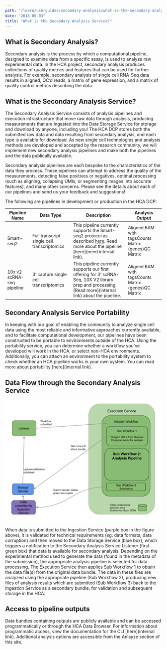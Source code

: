 ```yaml
---
path: "/learn/userguides/secondary-analysis/what-is-the-secondary-analysis-service"
date: "2018-05-03"
title: "What is the Secondary Analysis Service?"
---
```


## What is Secondary Analysis?

Secondary analysis is the process by which a computational pipeline, designed to examine data from a specific assay, is used to analyze raw experimental data. In the HCA project, secondary analysis produces collections of quality metrics and features that can be used for further analysis. For example, secondary analysis of single cell RNA-Seq data results in aligned, QC’d reads, a matrix of gene expression, and a matrix of quality control metrics describing the data.   

## What is the Secondary Analysis Service?
The Secondary Analysis Service consists of analysis pipelines and execution infrastructure that move raw data through analysis, producing measurements that are ingested into the Data Storage Service for storage and download by anyone, including you! The HCA DCP stores both the submitted raw data and data resulting from secondary analysis, and each type is available for download. As new single cell technologies and analysis methods are developed and accepted by the research community, we will implement new secondary analysis pipelines and make both the pipelines and the data publically available.  

Secondary analysis pipelines are each bespoke to the characteristics of the data they process. These pipelines can attempt to address the quality of the measurements, detecting false positives or negatives, optimal processing (such as aligning, collapsing UMIs, or segmenting images into accurate features), and many other concerns. Please see the details about each of our pipelines and send us your feedback and suggestions!



The following are pipelines in development or production in the HCA DCP:

| Pipeline Name | Data Type                                   | Description                                                                                                                            | Analysis Output                                     |
|------------------|---------------------------------------------|----------------------------------------------------------------------------------------------------------------------------------------|-----------------------------------------------------|
| Smart-seq2    | Full transcript single cell transcriptomics | This pipeline currently supports the Smart-seq2 protocol as described [here](https://www.nature.com/articles/nprot.2014.006). Read more about the pipeline [here](need internal link).                              | Aligned BAM with tagsCounts Matrix (genes)QC Matrix |
| 10x v2 scRNA-seq pipeline | 3’ capture single cell transcriptomics      | This pipeline currently supports our first offering for 3’ scRNA-Seq, 10X V2 library prep and processing. [Read more](internal link) about the pipeline. | Aligned BAM with tagsCounts Matrix (genes)QC Matrix |


## Secondary Analysis Service Portability
In keeping with our goal of enabling the community to analyze single cell data using the most reliable and informative approaches currently available, and to facilitate computational development, our pipelines have been constructed to be portable to environments outside of the HCA. Using the portability service, you can determine whether a workflow you’ve developed will work in the HCA, or select non-HCA environments. Additionally, you can attach an environment to the portability system to check whether an HCA pipeline works in your own system. You can read more about portability [here](internal link). 


## Data Flow through the Secondary Analysis Service

![Secondary Analysis Service Workflow](_images/secondary_anal_fig2.png)

When data is submitted to the Ingestion Service (purple box in the figure above), it is validated for technical requirements (eg. data formats, data corruption) and then moved to the Data Storage Service (blue box), which triggers a notification to the Secondary Analysis Service Listener (first green box) that data is available for secondary analysis. Depending on the experimental method used to generate the data (found in the metadata of the submission), the appropriate analysis pipeline is selected for data processing. The Execution Service then applies Sub Workflow 1 to obtain the data file(s) from the original data bundle. The data in these files are analyzed using the appropriate pipeline (Sub Workflow 2), producing new files of analysis results which are submitted (Sub Workflow 3) back to the Ingestion Service as a secondary bundle, for validation and subsequent storage in the HCA.

## Access to pipeline outputs
Data bundles containing outputs are publicly available and can be accessed programmatically or through the HCA Data Browser. For information about programmatic access, view the documentation for the CLI [here](internal link). Additional analysis options are accessible from the Anlayze section of this site.


